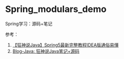 # Spring_modulars_demo

Spring学习：源码+笔记

参考：
1. [【狂神说Java】Spring5最新完整教程IDEA版通俗易懂](https://www.bilibili.com/video/BV1WE411d7Dv/?spm_id_from=333.337.search-card.all.click)
2. [Blog-Java: 狂神说Java笔记+源码](https://github.com/name365/Blog-Java)
